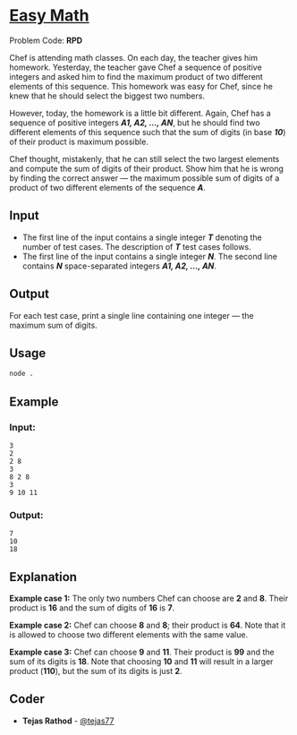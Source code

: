 
# [Easy Math](https://www.codechef.com/problems/RPD)
Problem Code: **RPD**

Chef is attending math classes. On each day, the teacher gives him homework. Yesterday, the teacher gave Chef a sequence of positive integers and asked him to find the maximum product of two different elements of this sequence. This homework was easy for Chef, since he knew that he should select the biggest two numbers.

However, today, the homework is a little bit different. Again, Chef has a sequence of positive integers **_A1, A2, …, AN_**, but he should find two different elements of this sequence such that the sum of digits (in base **_10_**) of their product is maximum possible.

Chef thought, mistakenly, that he can still select the two largest elements and compute the sum of digits of their product. Show him that he is wrong by finding the correct answer ― the maximum possible sum of digits of a product of two different elements of the sequence **_A_**.

## Input

- The first line of the input contains a single integer **_T_** denoting the number of test cases. The description of **_T_** test cases follows.
- The first line of the input contains a single integer **_N_**.
The second line contains **_N_** space-separated integers **_A1, A2, …, AN_**.

## Output

For each test case, print a single line containing one integer ― the maximum sum of digits.

## Usage
```sh
node .
```
## Example
### Input:
```
3
2
2 8
3
8 2 8
3
9 10 11
```
### Output:
```
7
10
18
```
## Explanation

**Example case 1:** The only two numbers Chef can choose are **2** and **8**. Their product is **16** and the sum of digits of **16** is **7**.

**Example case 2:** Chef can choose **8** and **8**; their product is **64**. Note that it is allowed to choose two different elements with the same value.

**Example case 3:** Chef can choose **9** and **11**. Their product is **99** and the sum of its digits is **18**. Note that choosing **10** and **11** will result in a larger product (**110**), but the sum of its digits is just **2**.

## Coder

* **Tejas Rathod** - [@tejas77](https://github.com/tejas77)
